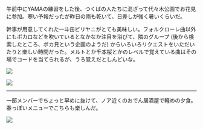 午前中にYAMAの練習をした後、つくばの人たちに混ざって代々木公園でお花見に参加。寒い予報だったが昨日の雨も乾いて、日差しが強く暑いくらいだ。

幹事が用意してくれた一斗缶ビリヤニがとても美味しい。フォルクローレ曲以外にもボカロなどを吹いているとなかなか注目を浴びて、隣のグループ (後から検索したところ、ボカ見という企画のようだ) からいろいろリクエストをいただいたりと楽しい時間だった。メルトとか千本桜とかのレベルで覚えている曲はその場でコードを当てられるが、うろ覚えだとしんどいな。

![](https://photos.apkas.net/medium/202503/20250330-D1000049.webp)

![](https://photos.apkas.net/medium/202503/20250330-D1000080.webp)

---

一部メンバーでちょっと早めに抜けて、ノア近くのおでん居酒屋で軽めの夕食。春っぽいメニューでこちらも楽しんだ。

![](https://photos.apkas.net/medium/202503/20250330-D1000082.webp)
